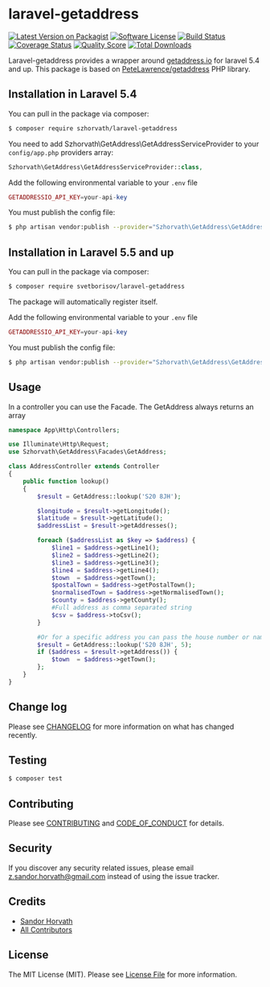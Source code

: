 # laravel-getaddress

[![Latest Version on Packagist][ico-version]][link-packagist]
[![Software License][ico-license]](LICENSE.md)
[![Build Status][ico-travis]][link-travis]
[![Coverage Status][ico-scrutinizer]][link-scrutinizer]
[![Quality Score][ico-code-quality]][link-code-quality]
[![Total Downloads][ico-downloads]][link-downloads]

Laravel-getaddress provides a wrapper around [getaddress.io](getaddress.io) for laravel 5.4 and up. This package is based on [PeteLawrence/getaddress](https://github.com/PeteLawrence/getaddress) PHP library.

## Installation in Laravel 5.4

You can pull in the package via composer:

```bash
$ composer require szhorvath/laravel-getaddress
```

You need to add Szhorvath\GetAddress\GetAddressServiceProvider to your `config/app.php` providers array:

```php
Szhorvath\GetAddress\GetAddressServiceProvider::class,
```

Add the following environmental variable to your `.env` file

```php
GETADDRESSIO_API_KEY=your-api-key
```

You must publish the config file:

```bash
$ php artisan vendor:publish --provider="Szhorvath\GetAddress\GetAddressServiceProvider"
```

## Installation in Laravel 5.5 and up

You can pull in the package via composer:

```bash
$ composer require svetborisov/laravel-getaddress
```

The package will automatically register itself.

Add the following environmental variable to your `.env` file

```php
GETADDRESSIO_API_KEY=your-api-key
```

You must publish the config file:

```bash
$ php artisan vendor:publish --provider="Szhorvath\GetAddress\GetAddressServiceProvider"
```

## Usage

In a controller you can use the Facade. The GetAddress always returns an array

```php
namespace App\Http\Controllers;

use Illuminate\Http\Request;
use Szhorvath\GetAddress\Facades\GetAddress;

class AddressController extends Controller
{
    public function lookup()
    {
        $result = GetAddress::lookup('S20 8JH');

        $longitude = $result->getLongitude();
        $latitude = $result->getLatitude();
        $addressList = $result->getAddresses();

        foreach ($addressList as $key => $address) {
            $line1 = $address->getLine1();
            $line2 = $address->getLine2();
            $line3 = $address->getLine3();
            $line4 = $address->getLine4();
            $town  = $address->getTown();
            $postalTown = $address->getPostalTown();
            $normalisedTown = $address->getNormalisedTown();
            $county = $address->getCounty();
            #Full address as comma separated string
            $csv = $address->toCsv();
        }

        #Or for a specific address you can pass the house number or name as second parameter
        $result = GetAddress::lookup('S20 8JH', 5);
        if ($address = $result->getAddress()) {
            $town  = $address->getTown();
        };
    }
}
```

## Change log

Please see [CHANGELOG](CHANGELOG.md) for more information on what has changed recently.

## Testing

```bash
$ composer test
```

## Contributing

Please see [CONTRIBUTING](CONTRIBUTING.md) and [CODE_OF_CONDUCT](CODE_OF_CONDUCT.md) for details.

## Security

If you discover any security related issues, please email z.sandor.horvath@gmail.com instead of using the issue tracker.

## Credits

-   [Sandor Horvath][link-author]
-   [All Contributors][link-contributors]

## License

The MIT License (MIT). Please see [License File](LICENSE.md) for more information.

[ico-version]: https://img.shields.io/packagist/v/szhorvath/laravel-getaddress.svg?style=flat-square
[ico-license]: https://img.shields.io/badge/license-MIT-brightgreen.svg?style=flat-square
[ico-travis]: https://img.shields.io/travis/szhorvath/laravel-getaddress/master.svg?style=flat-square
[ico-scrutinizer]: https://img.shields.io/scrutinizer/coverage/g/szhorvath/laravel-getaddress.svg?style=flat-square
[ico-code-quality]: https://img.shields.io/scrutinizer/g/szhorvath/laravel-getaddress.svg?style=flat-square
[ico-downloads]: https://img.shields.io/packagist/dt/szhorvath/laravel-getaddress.svg?style=flat-square
[link-packagist]: https://packagist.org/packages/szhorvath/laravel-getaddress
[link-travis]: https://travis-ci.org/szhorvath/laravel-getaddress
[link-scrutinizer]: https://scrutinizer-ci.com/g/szhorvath/laravel-getaddress/code-structure
[link-code-quality]: https://scrutinizer-ci.com/g/szhorvath/laravel-getaddress
[link-downloads]: https://packagist.org/packages/szhorvath/laravel-getaddress
[link-author]: https://github.com/szhorvath
[link-contributors]: ../../contributors
